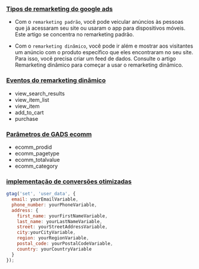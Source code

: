 ### [Tipos de remarketing do google ads](https://developers.google.com/tag-platform/devguides/remarketing)

- Com o `remarketing padrão`, você pode veicular anúncios às pessoas que já acessaram seu site ou usaram o app para dispositivos móveis. Este artigo se concentra no remarketing padrão.

- Com o `remarketing dinâmico`, você pode ir além e mostrar aos visitantes um anúncio com o produto específico que eles encontraram no seu site. Para isso, você precisa criar um feed de dados. Consulte o artigo Remarketing dinâmico para começar a usar o remarketing dinâmico.

### [Eventos do remarketing dinâmico](https://support.google.com/google-ads/answer/7305793?hl=pt-br)

- view_search_results
- view_item_list
- view_item
- add_to_cart
- purchase

### [Parâmetros de GADS ecomm](https://developers.google.com/adwords-remarketing-tag/parameters?hl=pt-br#retail)

- ecomm_prodid
- ecomm_pagetype
- ecomm_totalvalue
- ecomm_category

### [implementação de conversões otimizadas](https://support.google.com/google-ads/answer/9888145?hl=pt-br)

```js
gtag('set', 'user_data', {
  email: yourEmailVariable,
  phone_number: yourPhoneVariable,
  address: {
    first_name: yourFirstNameVariable,
    last_name: yourLastNameVariable,
    street: yourStreetAddressVariable,
    city:yourCityVariable,
    region: yourRegionVariable,
    postal_code: yourPostalCodeVariable,
    country: yourCountryVariable
  }
});
```
